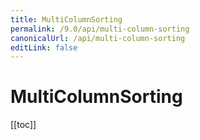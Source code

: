 ```yaml
---
title: MultiColumnSorting
permalink: /9.0/api/multi-column-sorting
canonicalUrl: /api/multi-column-sorting
editLink: false
---
```


# MultiColumnSorting

[[toc]]
